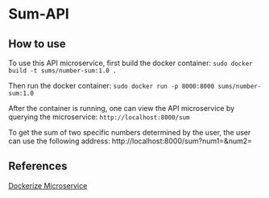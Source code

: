 # Sum-API

## How to use

To use this API microservice, first build the docker container:
`sudo docker build -t sums/number-sum:1.0 .`

Then run the docker container:
`sudo docker run -p 8000:8000 sums/number-sum:1.0`

After the container is running, one can view the API microservice by querying the microservice:
`http://localhost:8000/sum`

To get the sum of two specific numbers determined by the user, the user can use the following address:
http://localhost:8000/sum?num1=<num1 value>&num2=<num2 value>

## References
[Dockerize Microservice](https://medium.com/@madhukaudantha/dockerize-microservice-3d7562ffcda3)
